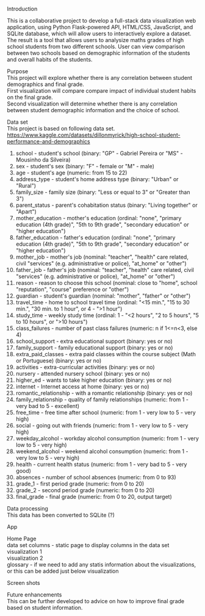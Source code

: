 Introduction     

This is a collaborative project to develop a full-stack data visualization web application, using Python Flask-powered API, HTML/CSS, JavaScript, and SQLite database, which will allow users to interactively explore a dataset.    
The result is a tool that allows users to analysize maths grades of high school students from two different schools. User can view comparison between two schools based on demographic information of the students and overall habits of the students.    

Purpose    
This project will explore whether there is any correlation between student demographics and final grade.    
First visualization will compare compare impact of individual student habits on the final grade.     
Second visualization will determine whether there is any correlation between student demographic information and the choice of school.     

Data set     
This project is based on following data set.    
https://www.kaggle.com/datasets/dillonmyrick/high-school-student-performance-and-demographics    

1. school - student's school (binary: "GP" - Gabriel Pereira or "MS" - Mousinho da Silveira)
2. sex - student's sex (binary: "F" - female or "M" - male)
3. age - student's age (numeric: from 15 to 22)
4. address_type - student's home address type (binary: "Urban" or "Rural")
5. family_size - family size (binary: "Less or equal to 3" or "Greater than 3")
6. parent_status - parent's cohabitation status (binary: "Living together" or "Apart")
7. mother_education - mother's education (ordinal: "none", "primary education (4th grade)", "5th to 9th grade", "secondary education" or "higher education")
8. father_education - father's education (ordinal: "none", "primary education (4th grade)", "5th to 9th grade", "secondary education" or "higher education")
9. mother_job - mother's job (nominal: "teacher", "health" care related, civil "services" (e.g. administrative or police), "at_home" or "other")
10. father_job - father's job (nominal: "teacher", "health" care related, civil "services" (e.g. administrative or police), "at_home" or "other")
11. reason - reason to choose this school (nominal: close to "home", school "reputation", "course" preference or "other")
12. guardian - student's guardian (nominal: "mother", "father" or "other")
13. travel_time - home to school travel time (ordinal: "<15 min.", "15 to 30 min.", "30 min. to 1 hour", or 4 - ">1 hour")
14. study_time - weekly study time (ordinal: 1 - "<2 hours", "2 to 5 hours", "5 to 10 hours", or ">10 hours")
15. class_failures - number of past class failures (numeric: n if 1<=n<3, else 4)
16. school_support - extra educational support (binary: yes or no)
17. family_support - family educational support (binary: yes or no)
18. extra_paid_classes - extra paid classes within the course subject (Math or Portuguese) (binary: yes or no)
19. activities - extra-curricular activities (binary: yes or no)
20. nursery - attended nursery school (binary: yes or no)
21. higher_ed - wants to take higher education (binary: yes or no)
22. internet - Internet access at home (binary: yes or no)
23. romantic_relationship - with a romantic relationship (binary: yes or no)
24. family_relationship - quality of family relationships (numeric: from 1 - very bad to 5 - excellent)
25. free_time - free time after school (numeric: from 1 - very low to 5 - very high)
26. social - going out with friends (numeric: from 1 - very low to 5 - very high)
27. weekday_alcohol - workday alcohol consumption (numeric: from 1 - very low to 5 - very high)
28. weekend_alcohol - weekend alcohol consumption (numeric: from 1 - very low to 5 - very high)
29. health - current health status (numeric: from 1 - very bad to 5 - very good)
30. absences - number of school absences (numeric: from 0 to 93)
31. grade_1 - first period grade (numeric: from 0 to 20)
32. grade_2 - second period grade (numeric: from 0 to 20)
33. final_grade - final grade (numeric: from 0 to 20, output target)

Data processing    
This data has been converted to SQLite (?)

App    

Home Page     
data set columns - static page to display columns in the data set     
visualization 1     
visualization 2     
glossary - if we need to add any statis information about the visualizations, or this can be added just below visualization   

Screen shots   

Future enhancements    
This can be further developed to advice on how to improve final grade based on student information.

